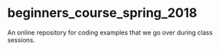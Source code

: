 # beginners_course_spring_2018
An online repository for coding examples that we go over during class sessions.
